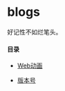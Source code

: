 # blogs

好记性不如烂笔头。

>>>> 


#### 目录

- [Web动画](./08/web-animate.md)

- [版本号](./08/version-number.md)
